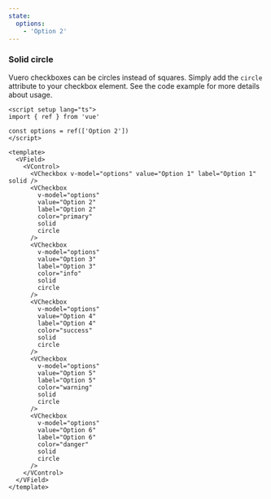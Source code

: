 ```yaml
---
state:
  options:
    - 'Option 2'
---
```


### Solid circle

Vuero checkboxes can be circles instead of squares. Simply add the `circle`
attribute to your checkbox element.
See the code example for more details about usage.

<!--code-->

```vue
<script setup lang="ts">
import { ref } from 'vue'

const options = ref(['Option 2'])
</script>

<template>
  <VField>
    <VControl>
      <VCheckbox v-model="options" value="Option 1" label="Option 1" solid />
      <VCheckbox
        v-model="options"
        value="Option 2"
        label="Option 2"
        color="primary"
        solid
        circle
      />
      <VCheckbox
        v-model="options"
        value="Option 3"
        label="Option 3"
        color="info"
        solid
        circle
      />
      <VCheckbox
        v-model="options"
        value="Option 4"
        label="Option 4"
        color="success"
        solid
        circle
      />
      <VCheckbox
        v-model="options"
        value="Option 5"
        label="Option 5"
        color="warning"
        solid
        circle
      />
      <VCheckbox
        v-model="options"
        value="Option 6"
        label="Option 6"
        color="danger"
        solid
        circle
      />
    </VControl>
  </VField>
</template>
```

<!--/code-->

<!--example-->

<VField>
  <VControl>
    <VCheckbox
      v-model="frontmatter.state.options"
      value="Option 1"
      label="Option 1"
      solid
      circle
    />
    <VCheckbox
      v-model="frontmatter.state.options"
      value="Option 2"
      label="Option 2"
      color="primary"
      solid
      circle
    />
    <VCheckbox
      v-model="frontmatter.state.options"
      value="Option 3"
      label="Option 3"
      color="info"
      solid
      circle
    />
    <VCheckbox
      v-model="frontmatter.state.options"
      value="Option 4"
      label="Option 4"
      color="success"
      solid
      circle
    />
    <VCheckbox
      v-model="frontmatter.state.options"
      value="Option 5"
      label="Option 5"
      color="warning"
      solid
      circle
    />
    <VCheckbox
      v-model="frontmatter.state.options"
      value="Option 6"
      label="Option 6"
      color="danger"
      solid
      circle
    />
  </VControl>
</VField>

<!--/example-->
